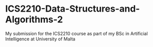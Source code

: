 # ICS2210-Data-Structures-and-Algorithms-2
My submission for the ICS2210 course as part of my BSc in Artificial Intelligence at University of Malta
